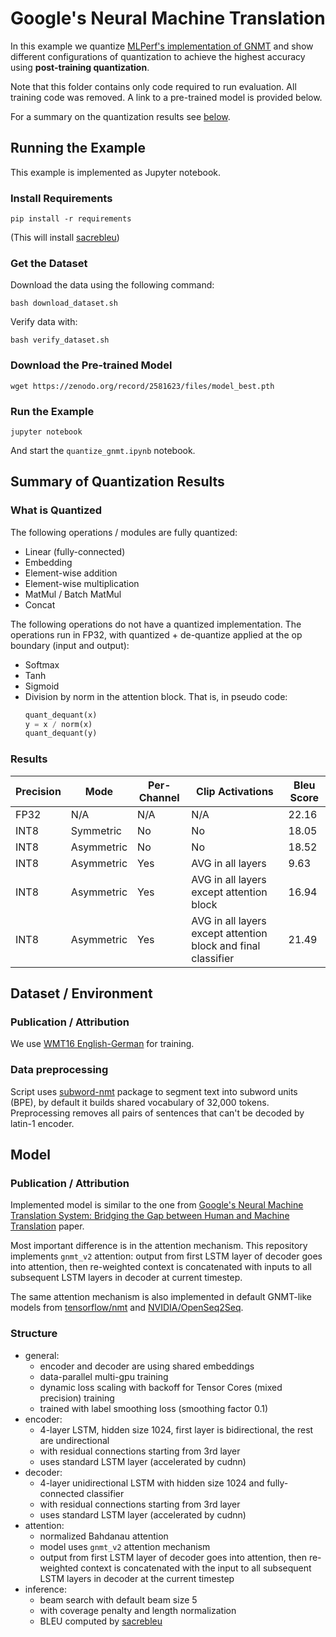 # Google's Neural Machine Translation
In this example we quantize [MLPerf's implementation of GNMT](https://github.com/mlperf/training/tree/master/rnn_translator/pytorch)
and show different configurations of quantization to achieve the highest accuracy using **post-training quantization**.

Note that this folder contains only code required to run evaluation. All training code was removed. A link to a pre-trained model is provided below.

For a summary on the quantization results see [below](#results).

## Running the Example

This example is implemented as Jupyter notebook.

### Install Requirements

    pip install -r requirements

(This will install [sacrebleu](https://pypi.org/project/sacrebleu/))

### Get the Dataset

Download the data using the following command:

    bash download_dataset.sh

Verify data with:

    bash verify_dataset.sh

### Download the Pre-trained Model

    wget https://zenodo.org/record/2581623/files/model_best.pth

### Run the Example

    jupyter notebook

And start the `quantize_gnmt.ipynb` notebook.

## Summary of Quantization Results

### What is Quantized

The following operations / modules are fully quantized:

* Linear (fully-connected)
* Embedding
* Element-wise addition
* Element-wise multiplication
* MatMul / Batch MatMul
* Concat

The following operations do not have a quantized implementation. The operations run in FP32, with quantized + de-quantize applied at the op boundary (input and output):

* Softmax
* Tanh
* Sigmoid
* Division by norm in the attention block. That is, in pseudo code:
  ```python
  quant_dequant(x)
  y = x / norm(x)
  quant_dequant(y)
  ```

### Results

| Precision | Mode       | Per-Channel | Clip Activations                                              | Bleu Score |
|-----------|------------|-------------|---------------------------------------------------------------|------------|
| FP32      | N/A        | N/A         | N/A                                                           | 22.16      |
| INT8      | Symmetric  | No          | No                                                            | 18.05      |
| INT8      | Asymmetric | No          | No                                                            | 18.52      |
| INT8      | Asymmetric | Yes         | AVG in all layers                                             | 9.63       |
| INT8      | Asymmetric | Yes         | AVG in all layers except attention block                      | 16.94      |
| INT8      | Asymmetric | Yes         | AVG in all layers except attention block and final classifier | 21.49      |

## Dataset / Environment

### Publication / Attribution

We use [WMT16 English-German](http://www.statmt.org/wmt16/translation-task.html) for training.

### Data preprocessing

Script uses [subword-nmt](https://github.com/rsennrich/subword-nmt) package to segment text into subword units (BPE), by default it builds shared vocabulary of 32,000 tokens. Preprocessing removes all pairs of sentences that can't be decoded by latin-1 encoder.

## Model

### Publication / Attribution

Implemented model is similar to the one from [Google's Neural Machine Translation System: Bridging the Gap between Human and Machine Translation](https://arxiv.org/abs/1609.08144) paper.

Most important difference is in the attention mechanism. This repository implements `gnmt_v2` attention: output from first LSTM layer of decoder goes into attention, then re-weighted context is concatenated with inputs to all subsequent LSTM layers in decoder at current timestep.

The same attention mechanism is also implemented in default GNMT-like models from [tensorflow/nmt](https://github.com/tensorflow/nmt) and [NVIDIA/OpenSeq2Seq](https://github.com/NVIDIA/OpenSeq2Seq).

### Structure

* general:
  * encoder and decoder are using shared embeddings
  * data-parallel multi-gpu training
  * dynamic loss scaling with backoff for Tensor Cores (mixed precision) training
  * trained with label smoothing loss (smoothing factor 0.1)
* encoder:
  * 4-layer LSTM, hidden size 1024, first layer is bidirectional, the rest are
    undirectional
  * with residual connections starting from 3rd layer
  * uses standard LSTM layer (accelerated by cudnn)
* decoder:
  * 4-layer unidirectional LSTM with hidden size 1024 and fully-connected
    classifier
  * with residual connections starting from 3rd layer
  * uses standard LSTM layer (accelerated by cudnn)
* attention:
  * normalized Bahdanau attention
  * model uses `gnmt_v2` attention mechanism
  * output from first LSTM layer of decoder goes into attention,
  then re-weighted context is concatenated with the input to all subsequent
  LSTM layers in decoder at the current timestep
* inference:
  * beam search with default beam size 5
  * with coverage penalty and length normalization
  * BLEU computed by [sacrebleu](https://pypi.org/project/sacrebleu/)
